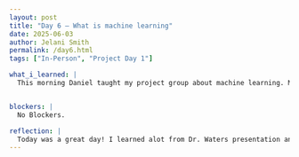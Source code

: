 ```yaml
---
layout: post
title: "Day 6 – What is machine learning"
date: 2025-06-03
author: Jelani Smith
permalink: /day6.html
tags: ["In-Person", "Project Day 1"]

what_i_learned: |
  This morning Daniel taught my project group about machine learning. ML is essentially training a machine to predict something and It cannot be trained without data. It's different than programming because in programming you give it the input and the algorithim gives you an output. In ML, you pass both the input and output and the computer gives you a program. Machine learning recieves the data and output and the computer does the thinking and returns a program/modelfxs, while in programming the programmer does the thinking and the computer returns the output. 


blockers: |
  No Blockers.

reflection: |
  Today was a great day! I learned alot from Dr. Waters presentation and it was very engaging. Trying to build a tower with spaghetti noodles, tape, and a marshmallow was very fun even though our tower wasn't very tall. My favorite part of the day was when we had a discussion in our project group about AI and if it is or isn't taking over jobs. I learned a whole lot from it and it also got the gears in my brain going.
---
```

